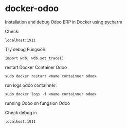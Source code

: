 # docker-odoo

Installation and debug Odoo ERP in Docker using pycharm

Check:
    
    localhost:1911

Try debug Fungsion:

    import wdb; wdb.set_trace()

restart Docker Container Odoo

    sudo docker restart <name containner odoo>

run logs odoo containner:

    sudo docker logs -f <name containner odoo>

running Odoo on fungsion Odoo

Check debug in 
        
    localhost:1911
